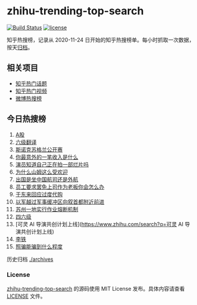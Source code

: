# zhihu-trending-top-search

[![Build Status](https://github.com/justjavac/zhihu-trending-top-search/workflows/ci/badge.svg?branch=main)](https://github.com/justjavac/zhihu-trending-top-search/actions)
[![license](https://img.shields.io/github/license/justjavac/zhihu-trending-top-search)](https://github.com/justjavac/zhihu-trending-top-search/blob/main/LICENSE)

知乎热搜榜，记录从 2020-11-24
日开始的知乎热搜榜单。每小时抓取一次数据，按天[归档](./archives)。

## 相关项目

- [知乎热门话题](https://github.com/justjavac/zhihu-trending-hot-questions)
- [知乎热门视频](https://github.com/justjavac/zhihu-trending-hot-video)
- [微博热搜榜](https://github.com/justjavac/weibo-trending-hot-search)

## 今日热搜榜

<!-- BEGIN -->
<!-- 最后更新时间 Sat Dec 14 2024 22:06:29 GMT+0800 (China Standard Time) -->

1. [A股](https://www.zhihu.com/search?q=A股)
1. [六级翻译](https://www.zhihu.com/search?q=六级翻译)
1. [斯诺克苏格兰公开赛](https://www.zhihu.com/search?q=斯诺克苏格兰公开赛)
1. [你最意外的一笔收入是什么](https://www.zhihu.com/search?q=你最意外的一笔收入是什么)
1. [演员知道自己正在拍一部烂片吗](https://www.zhihu.com/search?q=演员知道自己正在拍一部烂片吗)
1. [为什么山姆这么受欢迎](https://www.zhihu.com/search?q=为什么山姆这么受欢迎)
1. [出国是坐中国航司还是外航](https://www.zhihu.com/search?q=出国是坐中国航司还是外航)
1. [员工要求罢免上司作为老板你会怎么办](https://www.zhihu.com/search?q=员工要求罢免上司作为老板你会怎么办)
1. [于东来回应过度代购](https://www.zhihu.com/search?q=于东来回应过度代购)
1. [以军越过军事缓冲区向叙首都附近前进](https://www.zhihu.com/search?q=以军越过军事缓冲区向叙首都附近前进)
1. [苏州一地实行作业熔断机制](https://www.zhihu.com/search?q=苏州一地实行作业熔断机制)
1. [四六级](https://www.zhihu.com/search?q=四六级)
1. [可灵 AI 导演共创计划上线](https://www.zhihu.com/search?q=可灵 AI
   导演共创计划上线)
1. [李铁](https://www.zhihu.com/search?q=李铁)
1. [照骗能骗到什么程度](https://www.zhihu.com/search?q=照骗能骗到什么程度)

<!-- END -->

历史归档 [./archives](./archives)

### License

[zhihu-trending-top-search](https://github.com/justjavac/zhihu-trending-top-search)
的源码使用 MIT License 发布。具体内容请查看 [LICENSE](./LICENSE) 文件。
